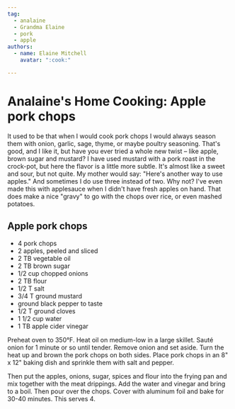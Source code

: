 ```yaml
---
tag:
  - analaine
  - Grandma Elaine
  - pork
  - apple
authors:
  - name: Elaine Mitchell
    avatar: ":cook:"

---
```


# Analaine's Home Cooking: Apple pork chops
It used to be that when I would cook pork chops I would always season them with onion, garlic,
sage, thyme, or maybe poultry seasoning.
That's good, and I like it, but have you ever tried a whole new twist – like apple, brown sugar
and mustard?
I have used mustard with a pork roast in the crock-pot, but here the flavor is a little more subtle.
It's almost like a sweet and sour, but not quite.
My mother would say: "Here's another way to use apples." And sometimes I do use three
instead of two.
Why not? I've even made this with applesauce when I didn't have fresh apples on hand. That
does make a nice "gravy" to go with the chops over rice, or even mashed potatoes.

## Apple pork chops
* 4 pork chops
* 2 apples, peeled and sliced
* 2 TB vegetable oil
* 2 TB brown sugar
* 1/2 cup chopped onions
* 2 TB flour
* 1/2 T salt
* 3/4 T ground mustard
* ground black pepper to taste
* 1/2 T ground cloves
* 1 1/2 cup water
* 1 TB apple cider vinegar

Preheat oven to 350°F. Heat oil on medium-low in a large skillet. Sauté onion for 1
minute or so until tender. Remove onion and set aside. Turn the heat up and brown the pork
chops on both sides. Place pork chops in an 8" x 12" baking dish and sprinkle them with salt
and pepper.

Then put the apples, onions, sugar, spices and flour into the frying pan and mix together with
the meat drippings. Add the water and vinegar and bring to a boil. Then pour over the chops.
Cover with aluminum foil and bake for 30-40 minutes. This serves 4.